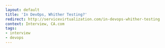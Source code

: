 ```yaml
---
layout: default
title: 'In DevOps, Whither Testing?'
redirect: http://servicevirtualization.com/in-devops-whither-testing
context: Interview, CA.com
tags:
- interview
- devops
---
```


